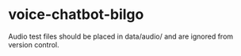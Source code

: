 # voice-chatbot-bilgo


 Audio test files should be placed in data/audio/ and are ignored from version control.